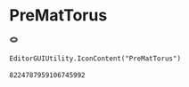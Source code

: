 # PreMatTorus
![](/img/PreMatTorus.png)

``` CSharp
EditorGUIUtility.IconContent("PreMatTorus")
```
```
8224787959106745992
```
